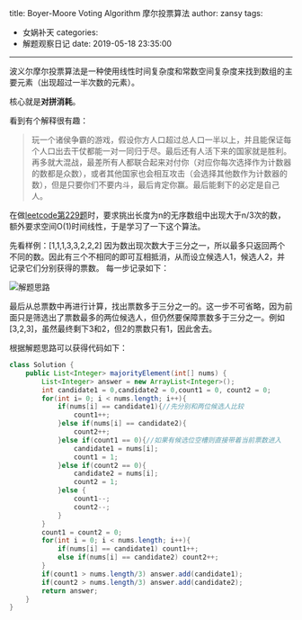 title: Boyer-Moore Voting Algorithm 摩尔投票算法
author: zansy
tags:
  - 女娲补天
categories:
  - 解题观察日记
date: 2019-05-18 23:35:00
---
波义尔摩尔投票算法是一种使用线性时间复杂度和常数空间复杂度来找到数组的主要元素（出现超过一半次数的元素）。
<!--more-->

核心就是**对拼消耗**。

看到有个解释很有趣：
>玩一个诸侯争霸的游戏，假设你方人口超过总人口一半以上，并且能保证每个人口出去干仗都能一对一同归于尽。最后还有人活下来的国家就是胜利。再多就大混战，最差所有人都联合起来对付你（对应你每次选择作为计数器的数都是众数），或者其他国家也会相互攻击（会选择其他数作为计数器的数），但是只要你们不要内斗，最后肯定你赢。最后能剩下的必定是自己人。

在做[leetcode第229题](https://leetcode.com/problems/majority-element-ii/)时，要求挑出长度为n的无序数组中出现大于n/3次的数，额外要求空间O(1)时间线性，于是学习了一下这个算法。

先看样例：[1,1,1,3,3,2,2,2]
因为数出现次数大于三分之一，所以最多只返回两个不同的数。因此有三个不相同的即可互相抵消，从而设立候选人1，候选人2，并记录它们分别获得的票数。
每一步记录如下：

![解题思路](/images/pasted-21.png)

最后从总票数中再进行计算，找出票数多于三分之一的。这一步不可省略，因为前面只是筛选出了票数最多的两位候选人，但仍然要保障票数多于三分之一。例如[3,2,3]，虽然最终剩下3和2，但2的票数只有1，因此舍去。

根据解题思路可以获得代码如下：
```Java
class Solution {
    public List<Integer> majorityElement(int[] nums) {
        List<Integer> answer = new ArrayList<Integer>();
        int candidate1 = 0,candidate2 = 0,count1 = 0, count2 = 0;
        for(int i= 0; i < nums.length; i++){
            if(nums[i] == candidate1){//先分别和两位候选人比较
                count1++;
            }else if(nums[i] == candidate2){
                count2++;
            }else if(count1 == 0){//如果有候选位空槽则直接带着当前票数进入
                candidate1 = nums[i];
                count1 = 1;
            }else if(count2 == 0){
                candidate2 = nums[i];
                count2 = 1;
            }else {
                count1--;
                count2--;
            }
        }
        count1 = count2 = 0;
        for(int i = 0; i < nums.length; i++){
            if(nums[i] == candidate1) count1++;
            else if(nums[i] == candidate2) count2++;
        }
        if(count1 > nums.length/3) answer.add(candidate1);
        if(count2 > nums.length/3) answer.add(candidate2);
        return answer;
    }
}
```